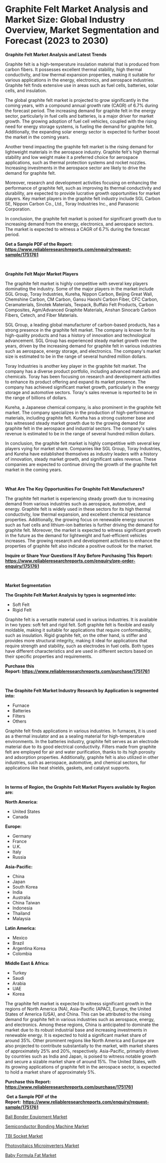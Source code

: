 <p><h1>Graphite Felt Market Analysis and Market Size: Global Industry Overview, Market Segmentation and Forecast (2023 to 2030)</h1></p><p><strong>Graphite Felt Market Analysis and Latest Trends</strong></p>
<p><p>Graphite felt is a high-temperature insulation material that is produced from carbon fibers. It possesses excellent thermal stability, high thermal conductivity, and low thermal expansion properties, making it suitable for various applications in the energy, electronics, and aerospace industries. Graphite felt finds extensive use in areas such as fuel cells, batteries, solar cells, and insulation.</p><p>The global graphite felt market is projected to grow significantly in the coming years, with a compound annual growth rate (CAGR) of 6.7% during the forecast period. The increasing demand for graphite felt in the energy sector, particularly in fuel cells and batteries, is a major driver for market growth. The growing adoption of fuel cell vehicles, coupled with the rising need for energy storage systems, is fueling the demand for graphite felt. Additionally, the expanding solar energy sector is expected to further boost the market in the coming years.</p><p>Another trend impacting the graphite felt market is the rising demand for lightweight materials in the aerospace industry. Graphite felt's high thermal stability and low weight make it a preferred choice for aerospace applications, such as thermal protection systems and rocket nozzles. Increasing investments in the aerospace sector are likely to drive the demand for graphite felt.</p><p>Moreover, research and development activities focusing on enhancing the performance of graphite felt, such as improving its thermal conductivity and durability, are expected to provide lucrative growth opportunities for market players. Key market players in the graphite felt industry include SGL Carbon SE, Nippon Carbon Co., Ltd., Toray Industries Inc., and Panasonic Corporation.</p><p>In conclusion, the graphite felt market is poised for significant growth due to increasing demand from the energy, electronics, and aerospace sectors. The market is expected to witness a CAGR of 6.7% during the forecast period.</p></p>
<p><strong>Get a Sample PDF of the Report:&nbsp; <a href="https://www.reliableresearchreports.com/enquiry/request-sample/1751761">https://www.reliableresearchreports.com/enquiry/request-sample/1751761</a></strong></p>
<p>&nbsp;</p>
<p><strong>Graphite Felt Major Market Players</strong></p>
<p><p>The graphite felt market is highly competitive with several key players dominating the industry. Some of the major players in the market include SGL Group, Toray Industries, Kureha, Nippon Carbon, Beijing Great Wall, Chemshine Carbon, CM Carbon, Gansu Haoshi Carbon Fiber, CFC Carbon, Ceramaterials, Sinotek Materials, Texpack, Buffalo Felt Products, Carbon Composites, Agm/Advanced Graphite Materials, Anshan Sinocarb Carbon Fibers, Cetech, and Fiber Materials.</p><p>SGL Group, a leading global manufacturer of carbon-based products, has a strong presence in the graphite felt market. The company is known for its high-quality products and has a history of innovation and technological advancement. SGL Group has experienced steady market growth over the years, driven by the increasing demand for graphite felt in various industries such as aerospace, energy storage, and electronics. The company's market size is estimated to be in the range of several hundred million dollars.</p><p>Toray Industries is another key player in the graphite felt market. The company has a diverse product portfolio, including advanced materials and chemicals. Toray has been focusing on research and development activities to enhance its product offering and expand its market presence. The company has achieved significant market growth, particularly in the energy storage and automotive sectors. Toray's sales revenue is reported to be in the range of billions of dollars.</p><p>Kureha, a Japanese chemical company, is also prominent in the graphite felt market. The company specializes in the production of high-performance materials, including graphite felt. Kureha has a strong customer base and has witnessed steady market growth due to the growing demand for graphite felt in the aerospace and industrial sectors. The company's sales revenue is estimated to be in the range of several hundred million dollars.</p><p>In conclusion, the graphite felt market is highly competitive with several key players vying for market share. Companies like SGL Group, Toray Industries, and Kureha have established themselves as industry leaders with a history of innovation, steady market growth, and significant sales revenue. These companies are expected to continue driving the growth of the graphite felt market in the coming years.</p></p>
<p>&nbsp;</p>
<p><strong>What Are The Key Opportunities For Graphite Felt Manufacturers?</strong></p>
<p><p>The graphite felt market is experiencing steady growth due to increasing demand from various industries such as aerospace, automotive, and energy. Graphite felt is widely used in these sectors for its high thermal conductivity, low thermal expansion, and excellent chemical resistance properties. Additionally, the growing focus on renewable energy sources such as fuel cells and lithium-ion batteries is further driving the demand for graphite felt. Moreover, the market is expected to witness significant growth in the future as the demand for lightweight and fuel-efficient vehicles increases. The growing research and development activities to enhance the properties of graphite felt also indicate a positive outlook for the market.</p></p>
<p><strong>Inquire or Share Your Questions If Any Before Purchasing This Report: <a href="https://www.reliableresearchreports.com/enquiry/pre-order-enquiry/1751761">https://www.reliableresearchreports.com/enquiry/pre-order-enquiry/1751761</a></strong></p>
<p>&nbsp;</p>
<p><strong>Market Segmentation</strong></p>
<p><strong>The Graphite Felt Market Analysis by types is segmented into:</strong></p>
<p><ul><li>Soft Felt</li><li>Rigid Felt</li></ul></p>
<p><p>Graphite felt is a versatile material used in various industries. It is available in two types: soft felt and rigid felt. Soft graphite felt is flexible and easily moldable, making it suitable for applications that require conformability, such as insulation. Rigid graphite felt, on the other hand, is stiffer and provides more structural integrity, making it ideal for applications that require strength and stability, such as electrodes in fuel cells. Both types have different characteristics and are used in different sectors based on their specific properties and requirements.</p></p>
<p><strong>Purchase this Report:&nbsp;<a href="https://www.reliableresearchreports.com/purchase/1751761">https://www.reliableresearchreports.com/purchase/1751761</a></strong></p>
<p>&nbsp;</p>
<p><strong>The Graphite Felt Market Industry Research by Application is segmented into:</strong></p>
<p><ul><li>Furnace</li><li>Batteries</li><li>Filters</li><li>Others</li></ul></p>
<p><p>Graphite felt finds applications in various industries. In furnaces, it is used as a thermal insulator and as a sealing material for high-temperature environments. In the batteries industry, graphite felt serves as an electrode material due to its good electrical conductivity. Filters made from graphite felt are employed for air and water purification, thanks to its high porosity and adsorption properties. Additionally, graphite felt is also utilized in other industries, such as aerospace, automotive, and chemical sectors, for applications like heat shields, gaskets, and catalyst supports.</p></p>
<p>&nbsp;</p>
<p><strong>In terms of Region, the Graphite Felt Market Players available by Region are:</strong></p>
<p>
    <p> <strong> North America: </strong>
        <ul>
            <li>United States</li>
            <li>Canada</li>
        </ul>
        </p> 
    <p> <strong> Europe: </strong>
        <ul>
            <li>Germany</li>
            <li>France</li>
            <li>U.K.</li>
            <li>Italy</li>
            <li>Russia</li>
        </ul>
        </p> 
    <p> <strong> Asia-Pacific: </strong>
        <ul>
            <li>China</li>
            <li>Japan</li>
            <li>South Korea</li>
            <li>India</li>
            <li>Australia</li>
            <li>China Taiwan</li>
            <li>Indonesia</li>
            <li>Thailand</li>
            <li>Malaysia</li>
        </ul>
        </p> 
    <p> <strong> Latin America: </strong>
        <ul>
            <li>Mexico</li>
            <li>Brazil</li>
            <li>Argentina Korea</li>
            <li>Colombia</li>
        </ul>
        </p> 
    <p> <strong> Middle East & Africa: </strong>
        <ul>
            <li>Turkey</li>
            <li>Saudi</li>
            <li>Arabia</li>
            <li>UAE</li>
            <li>Korea</li>
        </ul>
    </p>
    </p>
<p><p>The graphite felt market is expected to witness significant growth in the regions of North America (NA), Asia-Pacific (APAC), Europe, the United States of America (USA), and China. This can be attributed to the rising demand for graphite felt in various industries such as aerospace, energy, and electronics. Among these regions, China is anticipated to dominate the market due to its robust industrial base and increasing investments in renewable energy. It is expected to hold a significant market share of around 35%. Other prominent regions like North America and Europe are also projected to contribute substantially to the market, with market shares of approximately 25% and 20%, respectively. Asia-Pacific, primarily driven by countries such as India and Japan, is poised to witness notable growth and secure a sizable market share of around 15%. The United States, with its growing applications of graphite felt in the aerospace sector, is expected to hold a market share of approximately 5%.</p></p>
<p><strong>Purchase this Report: <a href="https://www.reliableresearchreports.com/purchase/1751761">https://www.reliableresearchreports.com/purchase/1751761</a></strong></p>
<p>&nbsp;<strong>Get a Sample PDF of the Report:&nbsp;&nbsp;<a href="https://www.reliableresearchreports.com/enquiry/request-sample/1751761">https://www.reliableresearchreports.com/enquiry/request-sample/1751761</a></strong></p>
<p><strong></strong></p>
<p><p><a href="https://medium.com/@peterm12562/ball-bonder-equipment-market-size-market-outlook-and-market-forecast-2023-to-2030-9258ef89e282">Ball Bonder Equipment Market</a></p><p><a href="https://medium.com/@damorgan64868/semiconductor-bonding-machine-market-comprehensive-assessment-by-type-application-and-geography-7f762e25166e">Semiconductor Bonding Machine Market</a></p><p><a href="https://medium.com/@malcomw102036/tbi-socket-market-trends-and-market-analysis-forecasted-for-period-2023-2030-13d16314c416">TBI Socket Market</a></p><p><a href="https://medium.com/@lloydgrimes52/photovoltaics-microinverters-market-competitive-analysis-market-trends-and-forecast-to-2030-3b9b38d9dc77">Photovoltaics Microinverters Market</a></p><p><a href="https://medium.com/@anndavis1924/baby-formula-fat-market-analysis-its-cagr-market-segmentation-and-global-industry-overview-0d7600705d67">Baby Formula Fat Market</a></p></p>